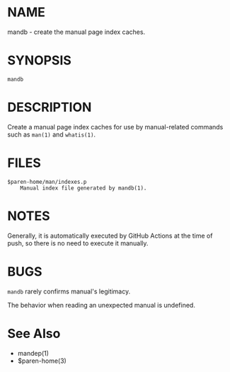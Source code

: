 # NAME
mandb - create the manual page index caches.

# SYNOPSIS

    mandb

# DESCRIPTION
Create a manual page index caches for use by manual-related commands such as `man(1)` and `whatis(1)`.

# FILES

    $paren-home/man/indexes.p
        Manual index file generated by mandb(1).

# NOTES
Generally, it is automatically executed by GitHub Actions at the time of push, so there is no need to execute it manually.

# BUGS
`mandb` rarely confirms manual's legitimacy.

The behavior when reading an unexpected manual is undefined.

# See Also
- mandep(1)
- $paren-home(3)
